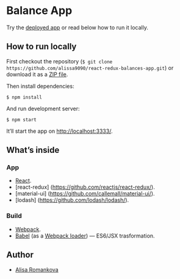 # Balance App

Try the [deployed app](https://alissa9090.github.io/react-redux-balances-app/) or read below how to run it locally.

## How to run locally

First checkout the repository (`$ git clone https://github.com/alissa9090/react-redux-balances-app.git`) or download it as a [ZIP file](https://github.com/alissa9090/react-redux-balances-app/archive/master.zip).

Then install dependencies:

```
$ npm install
```

And run development server:

```
$ npm start
```

It’ll start the app on [http://localhost:3333/](http://localhost:3333/).


## What’s inside

### App

* [React](http://facebook.github.io/react/).
* [react-redux] (https://github.com/reactjs/react-redux/).
* [material-ui] (https://github.com/callemall/material-ui/).
* [lodash] (https://github.com/lodash/lodash/).

### Build

* [Webpack](http://webpack.github.io/).
* [Babel](http://babeljs.io/) (as a [Webpack loader](https://github.com/babel/babel-loader)) — ES6/JSX trasformation.


## Author

* [Alisa Romankova](https://www.linkedin.com/in/%D0%B0%D0%BB%D0%B8%D1%81%D0%B0-%D1%80%D0%BE%D0%BC%D0%B0%D0%BD%D1%8C%D0%BA%D0%BE%D0%B2%D0%B0-a8041ba0?locale=en_US)
